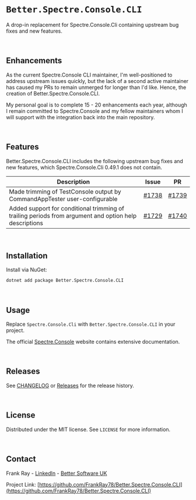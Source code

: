 # `Better.Spectre.Console.CLI`

A drop-in replacement for Spectre.Console.Cli containing upstream bug fixes and new features.

<br />

## Enhancements

As the current Spectre.Console CLI maintainer, I'm well-positioned to address upstream issues quickly, but the lack of a second active maintainer has caused my PRs to remain unmerged for longer than I'd like. Hence, the creation of Better.Spectre.Console.CLI. 

My personal goal is to complete 15 - 20 enhancements each year, although I remain committed to Spectre.Console and my fellow maintainers whom I will support with the integration back into the main repository.

<br />


## Features

Better.Spectre.Console.CLI includes the following upstream bug fixes and new features, which Spectre.Console.Cli 0.49.1 does not contain.

Description | Issue | PR
--- | --- | --- 
Made trimming of TestConsole output by CommandAppTester user-configurable  | [#1738](https://github.com/spectreconsole/spectre.console/issues/1738) | [#1739](https://github.com/spectreconsole/spectre.console/pull/1739)
Added support for conditional trimming of trailing periods from argument and option help descriptions | [#1729](https://github.com/spectreconsole/spectre.console/issues/1729) | [#1740](https://github.com/spectreconsole/spectre.console/pull/1740)

<br />


## Installation
Install via NuGet:

```bash
dotnet add package Better.Spectre.Console.CLI
```

<br />


## Usage
Replace `Spectre.Console.Cli` with `Better.Spectre.Console.CLI` in your project.

The official [Spectre.Console](https://spectreconsole.net/) website contains extensive documentation.

<br />


## Releases

See [CHANGELOG](CHANGELOG.md) or [Releases](https://github.com/FrankRay78/Better.Spectre.Console.CLI/releases) for the release history.

<br />


## License
Distributed under the MIT license. See `LICENSE` for more information.

<br />


## Contact
Frank Ray - [LinkedIn](https://www.linkedin.com/in/frankray/) - [Better Software UK](https://bettersoftware.uk)

Project Link: [https://github.com/FrankRay78/Better.Spectre.Console.CLI](https://github.com/FrankRay78/Better.Spectre.Console.CLI)
